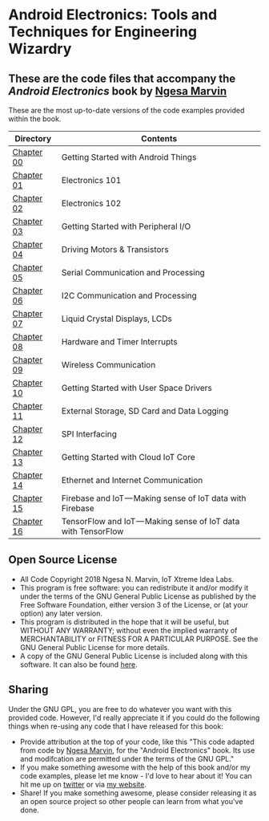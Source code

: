 # Android Electronics: Tools and Techniques for Engineering Wizardry

These are the code files that accompany the *Android Electronics* book by [Ngesa Marvin](https://medium.com/iot-5g-extreme-ideas-lab/welcome-to-iot-extreme-ideas-lab-396967a416a4)
----------------------------------------------------------------------------------------------------------------
These are the most up-to-date versions of the code examples provided within the book. 

| Directory | Contents |
----|----
| [Chapter 00]() | Getting Started with Android Things |
| [Chapter 01]() | Electronics 101|
| [Chapter 02]() | Electronics 102|
| [Chapter 03]() | Getting Started with Peripheral I/O|
| [Chapter 04]() | Driving Motors & Transistors |
| [ Chapter 05]() | Serial Communication and Processing |
 [Chapter 06]() | I2C Communication and Processing |
| [Chapter 07]() |Liquid Crystal Displays, LCDs|
| [Chapter 08]() |Hardware and Timer Interrupts|
| [Chapter 09]() |Wireless Communication|
| [Chapter 10]() |Getting Started with User Space Drivers|
| [Chapter 11]() | External Storage, SD Card and Data Logging|
| [Chapter 12]() | SPI Interfacing |
| [Chapter 13]() | Getting Started with Cloud IoT Core |
| [Chapter 14]() | Ethernet and Internet Communication |
| [Chapter 15]() | Firebase and IoT — Making sense of IoT data with Firebase |
| [Chapter 16]() | TensorFlow and IoT — Making sense of IoT data with TensorFlow |

Open Source License
-------------------
* All Code Copyright 2018 Ngesa N. Marvin, IoT Xtreme Idea Labs.
* This program is free software: you can redistribute it and/or modify it under the terms of the GNU General Public License as published by the Free Software Foundation, either version 3 of the License, or (at your option) any later version.
* This program is distributed in the hope that it will be useful, but WITHOUT ANY WARRANTY; without even the implied warranty of MERCHANTABILITY or FITNESS FOR A PARTICULAR PURPOSE.  See the GNU General Public License for more details.
* A copy of the GNU General Public License is included along with this software. It can also be found [here](http://www.gnu.org/licenses/).

Sharing
-------
Under the GNU GPL, you are free to do whatever you want with this provided code. However, I'd really appreciate it if you could do the following things when re-using any code that I have released for this book:
* Provide attribution at the top of your code, like this "This code adapted from code by [Ngesa Marvin](https://medium.com/iot-5g-extreme-ideas-lab/welcome-to-iot-extreme-ideas-lab-396967a416a4), for the "Android Electronics" book. Its use and modifcation are permitted under the terms of the GNU GPL."
* If you make something awesome with the help of this book and/or my code examples, please let me know - I'd love to hear about it! You can hit me up on [twitter](https://twitter.com/Ngesa254) or via [my website](https://medium.com/iot-5g-extreme-ideas-lab).
* Share!  If you make something awesome, please consider releasing it as an open source project so other people can learn from what you've done.
